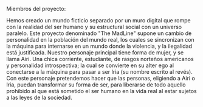 Miembros del proyecto:

Hemos creado un mundo ficticio separado por un muro digital que rompe con la realidad del ser humano y su estructural social con un universo paralelo. Este proyecto denominado "The MadLine" supone un cambio de personalidad en la población del mundo real, los cuales se sincronizan con la máquina para internarse en un mundo donde la violencia, y la ilegalidad está justificada. 
Nuestro personaje principal tiene forma de mujer, y se llama Airi. Una chica corriente, estudiante, de rasgos norteños americanos y personalidad introspectiva; la cual se convierte en su alter ego al conectarse a la máquina para pasar a ser Iria (su nombre escrito al revés). Con este personaje pretendemos hacer que las personas, eligiendo a Airi o Iria, puedan transformar su forma de ser, para liberarse de todo aquello prohibido al que está sometido el ser humano en la vida real al estar sujetos a las leyes de la sociedad.
